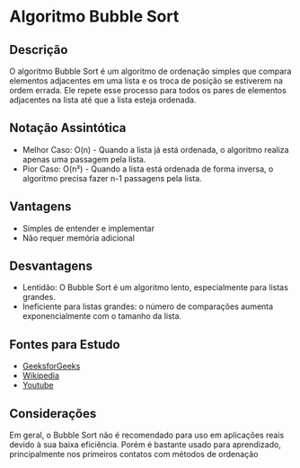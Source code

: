# Algoritmo Bubble Sort
## Descrição
O algoritmo Bubble Sort é um algoritmo de ordenação simples que compara elementos adjacentes em uma lista e os troca de posição se estiverem na ordem errada. Ele repete esse processo para todos os pares de elementos adjacentes na lista até que a lista esteja ordenada.

## Notação Assintótica
+ Melhor Caso: O(n) - Quando a lista já está ordenada, o algoritmo realiza apenas uma passagem pela lista.
+ Pior Caso: O(n²) - Quando a lista está ordenada de forma inversa, o algoritmo precisa fazer n-1 passagens pela lista.

## Vantagens
+ Simples de entender e implementar
+ Não requer memória adicional

## Desvantagens
+ Lentidão: O Bubble Sort é um algoritmo lento, especialmente para listas grandes.
+ Ineficiente para listas grandes: o número de comparações aumenta exponencialmente com o tamanho da lista.

## Fontes para Estudo
+ [GeeksforGeeks](https://www.geeksforgeeks.org/bubble-sort/?ref=header_search)
+ [Wikipedia](https://en.wikipedia.org/wiki/Bubble_sort)
+ [Youtube](https://www.youtube.com/watch?v=xli_FI7CuzA)

## Considerações
Em geral, o Bubble Sort não é recomendado para uso em aplicações reais devido à sua baixa eficiência. Porém é bastante usado para aprendizado, principalmente nos primeiros contatos com métodos de ordenação